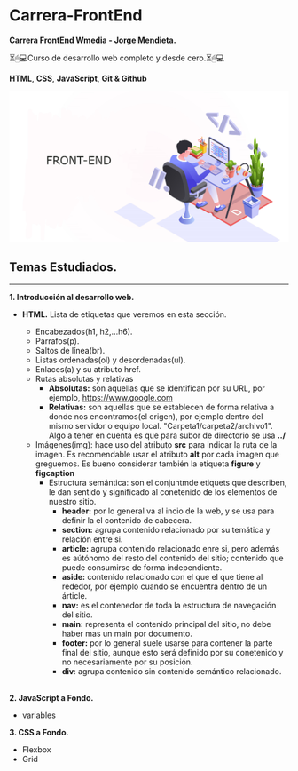 # Carrera-FrontEnd

**Carrera FrontEnd Wmedia - Jorge Mendieta.**

⏳🖱💻Curso de desarrollo web completo y desde cero.⏳🖱💻

**HTML**, **CSS**, **JavaScript**, **Git & Github**

![Carrera FrontEnd](img/frontend.jpg)

## Temas Estudiados.

---

**1. Introducción al desarrollo web.**

- **HTML.**
  Lista de etiquetas que veremos en esta sección.

  - Encabezados(h1, h2,...h6).
  - Párrafos(p).
  - Saltos de línea(br).
  - Listas ordenadas(ol) y desordenadas(ul).
  - Enlaces(a) y su atributo href.
  - Rutas absolutas y relativas
    - <b>Absolutas:</b> son aquellas que se identifican por su URL, por ejemplo, https://www.google.com
    - <b>Relativas:</b> son aquellas que se establecen de forma relativa a donde nos encontramos(el origen), por ejemplo dentro del mismo servidor o equipo local. "Carpeta1/carpeta2/archivo1". Algo a tener en cuenta es que para subor de directorio se usa <b>../</b>
  - Imágenes(img): hace uso del atributo <b>src</b> para indicar la ruta de la imagen. Es recomendable usar el atributo <b>alt</b> por cada imagen que greguemos.
    Es bueno considerar también la etiqueta <b>figure</b> y <b>figcaption</b>
    - Estructura semántica: son el conjuntmde etiquets que describen, le dan sentido y significado al conetenido de los elementos de nuestro sitio.
      - <b>header:</b> por lo general va al incio de la web, y se usa para definir la el contenido de cabecera.
      - <b>section:</b> agrupa contenido relacionado por su temática y relación entre si.
      - <b>article:</b> agrupa contenido relacionado enre si, pero además es aútónomo del resto del contenido del sitio; contenido que puede consumirse de forma independiente.
      - <b>aside:</b> contenido relacionado con el que el que tiene al rededor, por ejemplo cuando se encuentra dentro de un árticle.
      - <b>nav:</b> es el contenedor de toda la estructura de navegación del sitio.
      - <b>main:</b> representa el contenido principal del sitio, no debe haber mas un main por documento.
      - <b>footer:</b> por lo general suele usarse para contener la parte final del sitio, aunque esto será definido por su conetenido y no necesariamente por su posición.
      - <b>div</b>: agrupa contenido sin contenido semántico relacionado.

  <br>

**2. JavaScript a Fondo.**

- variables
  <br>

**3. CSS a Fondo.**

- Flexbox
- Grid
